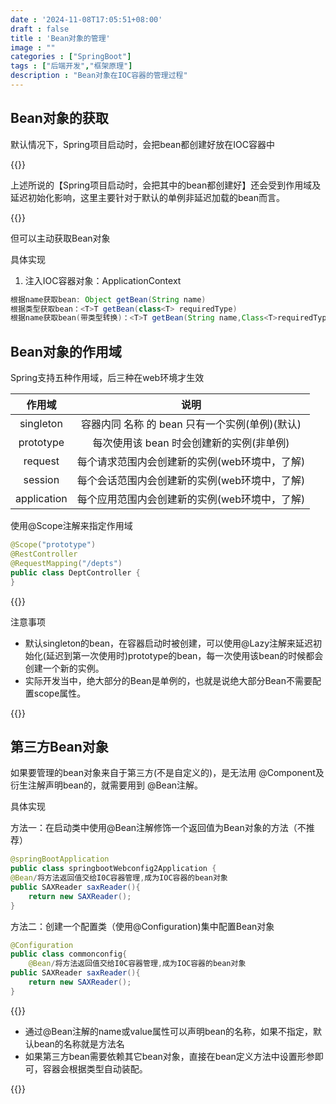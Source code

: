 ```yaml
---
date : '2024-11-08T17:05:51+08:00'
draft : false
title : 'Bean对象的管理'
image : ""
categories : ["SpringBoot"]
tags : ["后端开发","框架原理"]
description : "Bean对象在IOC容器的管理过程"
---
```


## Bean对象的获取

默认情况下，Spring项目启动时，会把bean都创建好放在IOC容器中

{{<notice tip>}}

上述所说的【Spring项目启动时，会把其中的bean都创建好】还会受到作用域及延迟初始化影响，这里主要针对于默认的单例非延迟加载的bean而言。

{{</notice>}}

但可以主动获取Bean对象

具体实现

1. 注入IOC容器对象：ApplicationContext

```java
根据name获取bean: Object getBean(String name)
根据类型获取bean：<T>T getBean(class<T> requiredType)
根据name获取bean(带类型转换)：<T>T getBean(String name,Class<T>requiredType)
```



## Bean对象的作用域

Spring支持五种作用域，后三种在web环境才生效

|   作用域    |                      说明                      |
| :---------: | :--------------------------------------------: |
|  singleton  | 容器内同 名称 的 bean 只有一个实例(单例)(默认) |
|  prototype  |    每次使用该 bean 时会创建新的实例(非单例)    |
|   request   | 每个请求范围内会创建新的实例(web环境中，了解)  |
|   session   | 每个会话范围内会创建新的实例(web环境中，了解)  |
| application | 每个应用范围内会创建新的实例(web环境中，了解)  |

使用@Scope注解来指定作用域

```java
@Scope("prototype")
@RestController
@RequestMapping("/depts")
public class DeptController {
}
```

{{<notice warning>}}

注意事项

- 默认singleton的bean，在容器启动时被创建，可以使用@Lazy注解来延迟初始化(延迟到第一次使用时)prototype的bean，每一次使用该bean的时候都会创建一个新的实例。
- 实际开发当中，绝大部分的Bean是单例的，也就是说绝大部分Bean不需要配置scope属性。

{{</notice>}}



## 第三方Bean对象

如果要管理的bean对象来自于第三方(不是自定义的)，是无法用 @Component及衍生注解声明bean的，就需要用到 @Bean注解。

具体实现

​	方法一：在启动类中使用@Bean注解修饰一个返回值为Bean对象的方法（不推荐）

```java
@springBootApplication
public class springbootWebconfig2Application {
@Bean/将方法返回值交给I0C容器管理,成为IOC容器的bean对象
public SAXReader saxReader(){
	return new SAXReader();
}
```

方法二：创建一个配置类（使用@Configuration)集中配置Bean对象

```java
@Configuration
public class commonconfig{
	@Bean/将方法返回值交给I0C容器管理,成为IOC容器的bean对象
public SAXReader saxReader(){
	return new SAXReader();
}
```

{{<notice tip>}}

- 通过@Bean注解的name或value属性可以声明bean的名称，如果不指定，默认bean的名称就是方法名
- 如果第三方bean需要依赖其它bean对象，直接在bean定义方法中设置形参即可，容器会根据类型自动装配。

{{</notice>}}